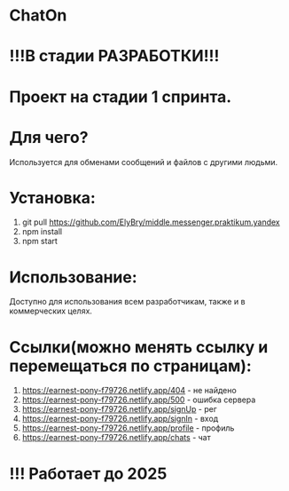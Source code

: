 # ChatOn
# !!!В стадии РАЗРАБОТКИ!!!
# Проект на стадии 1 спринта.
# Для чего?
Используется для обменами сообщений и файлов с другими людьми.
# Установка: 
1) git pull https://github.com/ElyBry/middle.messenger.praktikum.yandex
2) npm install
3) npm start
# Использование:
Доступно для использования всем разработчикам, также и в коммерческих целях.
# Ссылки(можно менять ссылку и перемещаться по страницам):
1) https://earnest-pony-f79726.netlify.app/404 - не найдено
2) https://earnest-pony-f79726.netlify.app/500 - ошибка сервера
3) https://earnest-pony-f79726.netlify.app/signUp - рег
4) https://earnest-pony-f79726.netlify.app/signIn - вход
5) https://earnest-pony-f79726.netlify.app/profile - профиль
6) https://earnest-pony-f79726.netlify.app/chats - чат
# !!! Работает до 2025
